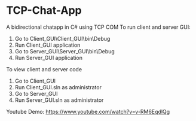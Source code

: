 # TCP-Chat-App
A bidirectional chatapp in C# using TCP COM
To run client and server GUI:
1) Go to Client_GUI\Client_GUI\bin\Debug
2) Run Client_GUI application
3) Go to Server_GUI\Server_GUI\bin\Debug
4) Run Server_GUI application

To view client and server code
1) Go to Client_GUI
2) Run Client_GUI.sln as administrator
1) Go to Server_GUI
2) Run Server_GUI.sln as administrator

Youtube Demo:
https://www.youtube.com/watch?v=v-RM6EqdlQg

